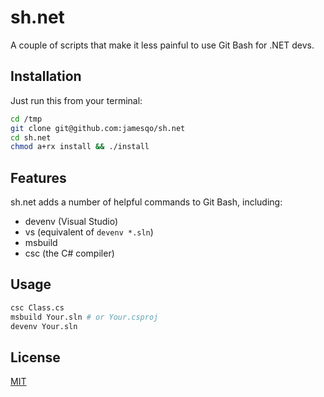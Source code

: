 # sh.net

A couple of scripts that make it less painful to use Git Bash for .NET devs.

## Installation

Just run this from your terminal:

```bash
cd /tmp
git clone git@github.com:jamesqo/sh.net
cd sh.net
chmod a+rx install && ./install
```

## Features

sh.net adds a number of helpful commands to Git Bash, including:

- devenv (Visual Studio)
 - vs (equivalent of `devenv *.sln`)
- msbuild
- csc (the C# compiler)

## Usage

```bash
csc Class.cs
msbuild Your.sln # or Your.csproj
devenv Your.sln
```

## License

[MIT](LICENSE)
